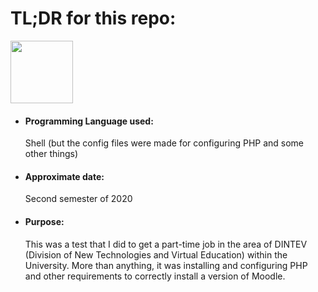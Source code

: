 <h1>TL;DR for this repo:</h1>
<img src="https://pbs.twimg.com/profile_images/552855175501606912/ar7KZTYN_400x400.jpeg" height="100" width="100">
<ul>
  <li><h4>Programming Language used:</h4>Shell (but the config files were made for configuring PHP and some other things)</li>
  <li><h4>Approximate date:</h4>Second semester of 2020</li>
  <li><h4>Purpose:</h4>This was a test that I did to get a part-time job in the area of DINTEV (Division of New Technologies and Virtual Education) within the University. More than anything, it was installing and configuring PHP and other requirements to correctly install a version of Moodle.</li>
</ul>
